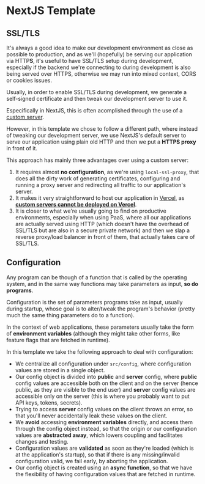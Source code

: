 # NextJS Template

## SSL/TLS

It's always a good idea to make our development environment as close as possible to production, and as we'll (hopefully) be serving our application via HTTP**S**, it's useful to have SSL/TLS setup during development, especially if the backend we're connecting to during development is also being served over HTTPS, otherwise we may run into mixed context, CORS or cookies issues.

Usually, in order to enable SSL/TLS during development, we generate a self-signed certificate and then tweak our development server to use it.

Especifically in NextJS, this is often acomplished through the use of a [custom server](https://nextjs.org/docs/advanced-features/custom-server).

However, in this template we chose to follow a different path, where instead of tweaking our development server, we use NextJS's default server to serve our application using plain old HTTP and then we put a **HTTPS proxy** in front of it.

This approach has mainly three advantages over using a custom server:

1. It requires almost **no configuration**, as we're using `local-ssl-proxy`, that does all the dirty work of generating certificates, configuring and running a proxy server and redirecting all traffic to our application's server.
2. It makes it very straightforward to host our application in [Vercel](https://vercel.com/), as [**custom servers cannot be deployed on Vercel**](https://nextjs.org/docs/advanced-features/custom-server).
3. It is closer to what we're usually going to find on productive environments, especially when using PaaS, where all our applications are actually served using HTTP (which doesn't have the overhead of SSL/TLS but are also in a secure private network) and then we slap a reverse proxy/load balancer in front of them, that actually takes care of SSL/TLS.

## Configuration

Any program can be though of a function that is called by the operating system, and in the same way functions may take parameters as input, **so do programs**.

Configuration is the set of parameters programs take as input, usually during startup, whose goal is to alter/tweak the program's behavior (pretty much the same thing parameters do to a function).

In the context of web applications, these parameters usually take the form of **environment variables** (although they might take other forms, like feature flags that are fetched in runtime).

In this template we take the following approach to deal with configuration:

- We centralize all configuration under `src/config`, where configuration values are stored in a single object.
- Our config object is divided into **public** and **server** config, where **public** config values are accessible both on the client and on the server (hence public, as they are visible to the end user) and **server** config values are accessible only on the server (this is where you probably want to put API keys, tokens, secrets).
- Trying to access **server** config values on the client throws an error, so that you'll never accidentally leak these values on the client.
- We **avoid** accessing **environment variables** directly, and access them through the config object instead, so that the origin or our configuration values are **abstracted away**, which lowers coupling and facilitates changes and testing.
- Configuration values are **validated** as soon as they're loaded (which is at the application's startup), so that if there is any missing/invalid configuration valid, we fail early, by aborting the application.
- Our config object is created using an **async function**, so that we have the flexibility of having configuration values that are fetched in runtime.
